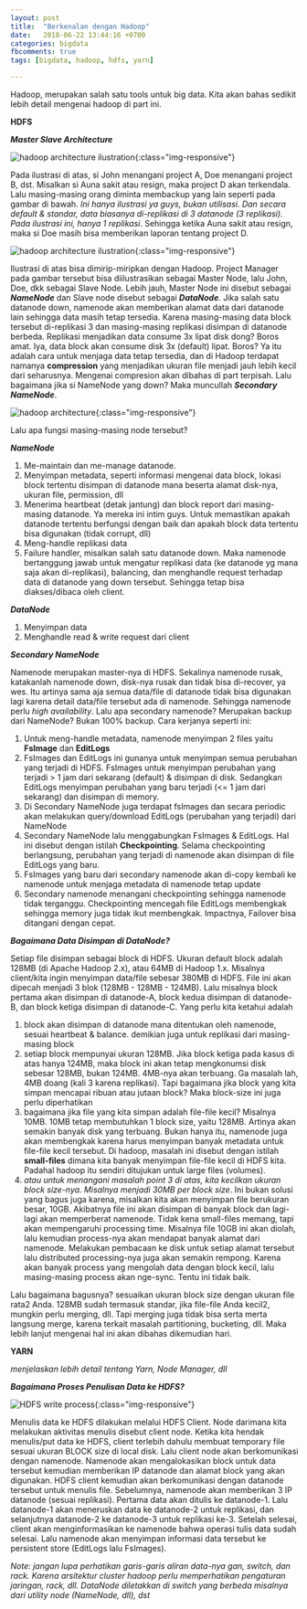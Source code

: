 ```yaml
---
layout: post
title:  "Berkenalan dengan Hadoop"
date:   2018-06-22 13:44:16 +0700
categories: bigdata
fbcomments: true
tags: [bigdata, hadoop, hdfs, yarn]

---
```


Hadoop, merupakan salah satu tools untuk big data. Kita akan bahas sedikit lebih detail mengenai hadoop di part ini.

**HDFS**

***Master Slave Architecture***

![hadoop architecture ilustration](/images/hadoop-architecture-ilustration-1.png){:class="img-responsive"}

Pada ilustrasi di atas, si John menangani project A, Doe menangani project B, dst. Misalkan si Auna sakit atau resign, maka <!--more-->project D akan terkendala. Lalu masing-masing orang diminta membackup yang lain seperti pada gambar di bawah. *Ini hanya ilustrasi ya guys, bukan utilisasi. Dan secara default & standar, data biasanya di-replikasi di 3 datanode (3 replikasi). Pada ilustrasi ini, hanya 1 replikasi*. Sehingga ketika Auna sakit atau resign, maka si Doe masih bisa memberikan laporan tentang project D.

![hadoop architecture ilustration](/images/hadoop-architecture-ilustration-2.png){:class="img-responsive"}

Ilustrasi di atas bisa dimirip-miripkan dengan Hadoop. Project Manager pada gambar tersebut bisa diilustrasikan sebagai Master Node, lalu John, Doe, dkk sebagai Slave Node. Lebih jauh, Master Node ini disebut sebagai ***NameNode*** dan Slave node disebut sebagai ***DataNode***. Jika salah satu datanode down, namenode akan memberikan alamat data dari datanode lain sehingga data masih tetap tersedia. Karena masing-masing data block tersebut di-replikasi 3 dan masing-masing replikasi disimpan di datanode berbeda. Replikasi menjadikan data consume 3x lipat disk dong? Boros amat. Iya, data block akan consume disk 3x (default) lipat. Boros? Ya itu adalah cara untuk menjaga data tetap tersedia, dan di Hadoop terdapat namanya **compression** yang menjadikan ukuran file menjadi jauh lebih kecil dari seharusnya. Mengenai compresion akan dibahas di part terpisah. Lalu bagaimana jika si NameNode yang down? Maka muncullah ***Secondary NameNode***. 

![hadoop architecture](/images/hadoop-architecture-1.png){:class="img-responsive"}

Lalu apa fungsi masing-masing node tersebut?

***NameNode***
1.	Me-maintain dan me-manage datanode. 
2.	Menyimpan metadata, seperti informasi mengenai data block, lokasi block tertentu disimpan di datanode mana beserta alamat disk-nya, ukuran file, permission, dll
3.	Menerima heartbeat (detak jantung) dan block report dari masing-masing datanode. Ya mereka ini intim guys. Untuk memastikan apakah datanode tertentu berfungsi dengan baik dan apakah block data tertentu bisa digunakan (tidak corrupt, dll)
4.	Meng-handle replikasi data
5.	Failure handler, misalkan salah satu datanode down. Maka namenode bertanggung jawab untuk mengatur replikasi data (ke datanode yg mana saja akan di-replikasi), balancing, dan menghandle request terhadap data di datanode yang down tersebut. Sehingga tetap bisa diakses/dibaca oleh client.

***DataNode***
1.	Menyimpan data
2.	Menghandle read & write request dari client

***Secondary NameNode***

Namenode merupakan master-nya di HDFS. Sekalinya namenode rusak, katakanlah namenode down, disk-nya rusak dan tidak bisa di-recover, ya wes. Itu artinya sama aja semua data/file di datanode tidak bisa digunakan lagi karena detail data/file tersebut ada di namenode. Sehingga namenode perlu *high availability*. Lalu apa secondary namenode? Merupakan backup dari NameNode? Bukan 100% backup. Cara kerjanya seperti ini:
1.	Untuk meng-handle metadata, namenode menyimpan 2 files yaitu **FsImage** dan **EditLogs**
2.	FsImages dan EditLogs ini gunanya untuk menyimpan semua perubahan yang terjadi di HDFS. FsImages untuk menyimpan perubahan yang terjadi > 1 jam dari sekarang (default) & disimpan di disk. Sedangkan EditLogs menyimpan perubahan yang baru terjadi (<= 1 jam dari sekarang) dan disimpan di memory.
3.	Di Secondary NameNode juga terdapat fsImages dan secara periodic akan melakukan query/download EditLogs (perubahan yang terjadi) dari NameNode
4.	Secondary NameNode lalu menggabungkan FsImages & EditLogs. Hal ini disebut dengan istilah **Checkpointing**. Selama checkpointing berlangsung, perubahan yang terjadi di namenode akan disimpan di file EditLogs yang baru.
3.	FsImages yang baru dari secondary namenode akan di-copy kembali ke namenode untuk menjaga metadata di namenode tetap update
4.	Secondary namenode menangani checkpointing sehingga namenode tidak terganggu. Checkpointing mencegah file EditLogs membengkak sehingga memory juga tidak ikut membengkak. Impactnya, Failover bisa ditangani dengan cepat.

***Bagaimana Data Disimpan di DataNode?***

Setiap file disimpan sebagai block di HDFS. Ukuran default block adalah 128MB (di Apache Hadoop 2.x), atau 64MB di Hadoop 1.x. Misalnya client/kita ingin menyimpan data/file sebesar 380MB di HDFS. File ini akan dipecah menjadi 3 blok (128MB - 128MB - 124MB). Lalu misalnya block pertama akan disimpan di datanode-A, block kedua disimpan di datanode-B, dan block ketiga disimpan di datanode-C. Yang perlu kita ketahui adalah 
1.	block akan disimpan di datanode mana ditentukan oleh namenode, sesuai heartbeat & balance. demikian juga untuk replikasi dari masing-masing block
2.	setiap block mempunyai ukuran 128MB. Jika block ketiga pada kasus di atas hanya 124MB, maka block ini akan tetap mengkonumsi disk sebesar 128MB, bukan 124MB. 4MB-nya akan terbuang. Ga masalah lah, 4MB doang (kali 3 karena replikasi). Tapi bagaimana jika block yang kita simpan mencapai ribuan atau jutaan block? Maka block-size ini juga perlu diperhatikan
3.	bagaimana jika file yang kita simpan adalah file-file kecil? Misalnya 10MB. 10MB tetap membutuhkan 1 block size, yaitu 128MB. Artinya akan semakin banyak disk yang terbuang. Bukan hanya itu, namenode juga akan membengkak karena harus menyimpan banyak metadata untuk file-file kecil tersebut. Di hadoop, masalah ini disebut dengan istilah **small-files** dimana kita banyak menyimpan file-file kecil di HDFS kita. Padahal hadoop itu sendiri ditujukan untuk large files (volumes).
4.	*atau untuk menangani masalah point 3 di atas, kita kecilkan ukuran block size-nya. Misalnya menjadi 30MB per block size*. Ini bukan solusi yang bagus juga karena, misalkan kita akan menyimpan file berukuran besar, 10GB. Akibatnya file ini akan disimpan di banyak block dan lagi-lagi akan memperberat namenode. Tidak kena small-files memang, tapi akan mempengaruhi processing time. Misalnya file 10GB ini akan diolah, lalu kemudian process-nya akan mendapat banyak alamat dari namenode. Melakukan pembacaan ke disk untuk setiap alamat tersebut lalu distributed processing-nya juga akan semakin rempong. Karena akan banyak process yang mengolah data dengan block kecil, lalu masing-masing process akan nge-sync. Tentu ini tidak baik.

Lalu bagaimana bagusnya? sesuaikan ukuran block size dengan ukuran file rata2 Anda. 128MB sudah termasuk standar, jika file-file Anda kecil2, mungkin perlu merging, dll. Tapi merging juga tidak bisa serta merta langsung merge, karena terkait masalah partitioning, bucketing, dll. Maka lebih lanjut mengenai hal ini akan dibahas dikemudian hari.

**YARN**

*menjelaskan lebih detail tentang Yarn, Node Manager, dll*

***Bagaimana Proses Penulisan Data ke HDFS?***

![HDFS write process](/images/hadoop-tutorial-writeops.png){:class="img-responsive"}

Menulis data ke HDFS dilakukan melalui HDFS Client. Node darimana kita melakukan aktivitas menulis disebut client node. Ketika kita hendak menulis/put data ke HDFS, client terlebih dahulu membuat temporary file sesuai ukuran BLOCK size di local disk. Lalu client node akan berkomunikasi dengan namenode. Namenode akan mengalokasikan block untuk data tersebut kemudian memberikan IP datanode dan alamat block yang akan digunakan. HDFS client kemudian akan berkomunikasi dengan datanode tersebut untuk menulis file. Sebelumnya, namenode akan memberikan 3 IP datanode (sesuai replikasi). Pertama data akan ditulis ke datanode-1. Lalu datanode-1 akan meneruskan data ke datanode-2 untuk replikasi, dan selanjutnya datanode-2 ke datanode-3 untuk replikasi ke-3. Setelah selesai, client akan menginformasikan ke namenode bahwa operasi tulis data sudah selesai. Lalu namenode akan menyimpan informasi data tersebut ke persistent store (EditLogs lalu FsImages).

*Note: jangan lupa perhatikan garis-garis aliran data-nya gan, switch, dan rack. Karena arsitektur cluster hadoop perlu memperhatikan pengaturan jaringan, rack, dll. DataNode diletakkan di switch yang berbeda misalnya dari utility node (NameNode, dll), dst*

